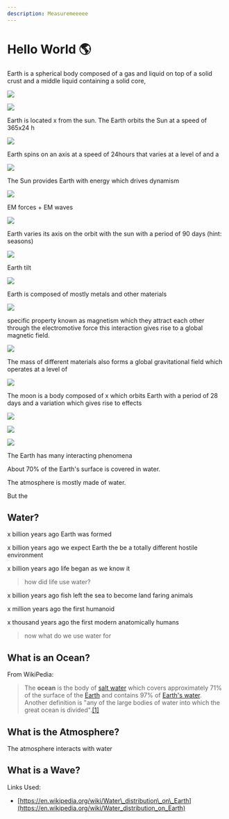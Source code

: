 ```yaml
---
description: Measuremeeeee
---
```


# Hello World 🌎

Earth is a spherical body composed of a gas and liquid on top of a solid crust and a middle liquid containing a solid core,

![](../.gitbook/assets/image%20%281%29.png)

![](../.gitbook/assets/image%20%287%29.png)

Earth is located x from the sun. The Earth orbits the Sun at a speed of 365x24 h

![](../.gitbook/assets/image%20%285%29.png)

Earth spins on an axis at a speed of 24hours that varies at a level of and a 

![](../.gitbook/assets/image%20%282%29.png)

The Sun provides Earth with energy which drives dynamism 

![](../.gitbook/assets/image%20%2814%29.png)

EM forces + EM waves

![](../.gitbook/assets/image%20%283%29.png)

Earth varies its axis on the orbit with the sun with a period of 90 days \(hint: seasons\)

![](../.gitbook/assets/image%20%288%29.png)

Earth tilt

![](../.gitbook/assets/image%20%289%29.png)

Earth is composed of mostly metals and other materials

![](../.gitbook/assets/image%20%2815%29.png)

specific property known as magnetism which they attract each other through the electromotive force this interaction gives rise to a global magnetic field. 

![](../.gitbook/assets/image%20%2811%29.png)

The mass of different materials also forms a global gravitational field which operates at a level of

![](../.gitbook/assets/image%20%2819%29.png)

The moon is a body composed of x which orbits Earth with a period of 28 days and a variation which gives rise to effects 

![](../.gitbook/assets/image%20%2818%29.png)

![](../.gitbook/assets/image%20%2813%29.png)

![](../.gitbook/assets/image%20%2812%29.png)

The Earth has many interacting phenomena

About 70% of the Earth's surface is covered in water. 

The atmosphere is mostly made of water. 

But the 

## Water?

x billion years ago Earth was formed

x billion years ago we expect Earth the be a totally different hostile environment

x billion years ago life began as we know it

> how did life use water?

x billion years ago fish left the sea to become land faring animals

x million years ago the first humanoid 

x thousand years ago the first modern anatomically humans

> now what do we use water for

## What is an Ocean?

From WikiPedia:

> The **ocean** is the body of [salt water](https://en.wikipedia.org/wiki/Saline_water) which covers approximately 71% of the surface of the [Earth](https://en.wikipedia.org/wiki/Earth) and contains 97% of [Earth's water](https://en.wikipedia.org/wiki/Water_distribution_on_Earth). Another definition is "any of the large bodies of water into which the great ocean is divided".[\[1\]](https://en.wikipedia.org/wiki/Ocean#cite_note-:0-1)



## What is the Atmosphere?

The atmosphere interacts with water



## What is a Wave?



Links Used:

* [https://en.wikipedia.org/wiki/Water\_distribution\_on\_Earth](https://en.wikipedia.org/wiki/Water_distribution_on_Earth)

